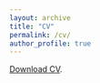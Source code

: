 ```yaml
---
layout: archive
title: "CV"
permalink: /cv/
author_profile: true
---
```


[Download CV](../files/web_CV_Vardan_Barsegyan_230808_EN.pdf). 
